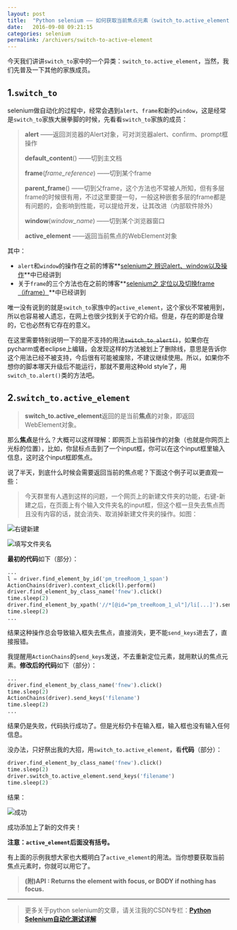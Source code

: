 ```yaml
---
layout: post
title:  "Python selenium —— 如何获取当前焦点元素（switch_to.active_element）"
date:   2016-09-08 09:21:15
categories: selenium
permalink: /archivers/switch-to-active-element
---
```



今天我们讲讲`switch_to`家中的一个异类：`switch_to.active_element`，当然，我们先普及一下其他的家族成员。

## **1.**`switch_to`

selenium做自动化的过程中，经常会遇到`alert`、`frame`和新的`window`，这是经常是`switch_to`家族大展拳脚的时候，先看看`switch_to`家族的成员：

> **alert**  ——返回浏览器的Alert对象，可对浏览器alert、confirm、prompt框操作
> 
> **default_content**()  ——切到主文档
> 
> **frame**(*frame_reference*)  ——切到某个frame
> 
> **parent\_frame**() ——切到父frame，这个方法也不常被人所知，但有多层frame的时候很有用，不过这里要提一句，一般这种嵌套多层的frame都是有问题的，会影响到性能，可以提给开发，让其改进（内部软件除外）
> 
> **window**(*window_name*)  ——切到某个浏览器窗口
> 
> **active_element** ——返回当前焦点的WebElement对象

其中：

- `alert`和`window`的操作在之前的博客**[selenium之 辨识alert、window以及操作](http://blog.csdn.net/huilan_same/article/details/52298460)**中已经讲到
- 关于`frame`的三个方法也在之前的博客**[selenium之 定位以及切换frame（iframe）](http://blog.csdn.net/huilan_same/article/details/52200586)**中已经讲到

唯一没有说到的就是`switch_to`家族中的`active_element`，这个家伙不常被用到，所以也容易被人遗忘，在网上也很少找到关于它的介绍。但是，存在的即是合理的，它也必然有它存在的意义。

在这里需要特别说明一下的是不支持的用法~~`switch_to_alert()`~~，如果你在pycharm或者eclipse上编辑，会发现这样的方法被划上了删除线，意思是告诉你这个用法已经不被支持，今后很有可能被废除，不建议继续使用。所以，如果你不想你的脚本哪天升级后不能运行，那就不要用这种old style了，用`switch_to.alert()`类的方法吧。

## **2.**`switch_to.active_element`

> **switch_to.active_element**返回的是当前**焦点**的对象，即返回WebElement对象。

那么**焦点**是什么？大概可以这样理解：即网页上当前操作的对象（也就是你网页上光标的位置），比如，你鼠标点击到了一个input框，你可以在这个input框里输入信息，这时这个input框即焦点。

说了半天，到底什么时候会需要返回当前的焦点呢？下面这个例子可以更直观一些：

> 今天群里有人遇到这样的问题，一个网页上的新建文件夹的功能，右键-新建之后，在页面上有个输入文件夹名的input框，但这个框一旦失去焦点而且没有内容的话，就会消失、取消掉新建文件夹的操作。如图：

![右键新建](http://img.blog.csdn.net/20160827235644622)

![填写文件夹名](http://img.blog.csdn.net/20160827235718279)

**最初的代码**如下（部分）：

```python
...
l = driver.find_element_by_id('pm_treeRoom_1_span')
ActionChains(driver).context_click(l).perform()
driver.find_element_by_class_name('fnew').click()
time.sleep(2)
driver.find_element_by_xpath('//*[@id="pm_treeRoom_1_ul"]/li[...]').send_keys('filename')
time.sleep(2)
...
```

结果这种操作总会导致输入框失去焦点，直接消失，更不能`send_keys`进去了，直接报错。

我提醒用`ActionChains`的`send_keys`发送，不去重新定位元素，就用默认的焦点元素。**修改后的代码**如下（部分）：

```python
...
driver.find_element_by_class_name('fnew').click()
time.sleep(2)
ActionChains(driver).send_keys('filename')
time.sleep(2)
...
```

结果仍是失败，代码执行成功了。但是光标仍卡在输入框，输入框也没有输入任何信息。

没办法，只好祭出我的大招，用`switch_to.active_element`，看**代码**（部分）：

```python
driver.find_element_by_class_name('fnew').click()
time.sleep(2)
driver.switch_to.active_element.send_keys('filename')
time.sleep(2)
```

结果：

![成功](http://img.blog.csdn.net/20160828001156898)

成功添加上了新的文件夹！

**注意：`active_element`后面没有括号。**

有上面的示例我想大家也大概明白了`active_element`的用法。当你想要获取当前焦点元素时，你就可以用它了。

> **(附)API : Returns the element with focus, or BODY if nothing has focus.**

****


> 更多关于python selenium的文章，请关注我的CSDN专栏：**[Python Selenium自动化测试详解](http://blog.csdn.net/column/details/12694.html)**

